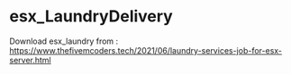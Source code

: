 # esx_LaundryDelivery
Download esx_laundry from : https://www.thefivemcoders.tech/2021/06/laundry-services-job-for-esx-server.html
